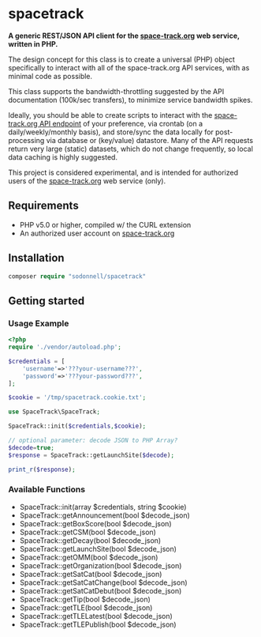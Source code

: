 # spacetrack

**A generic REST/JSON API client for the [space-track.org](https://www.space-track.org/) web service, written in PHP.**

The design concept for this class is to create a universal (PHP) object specifically to interact with all of the space-track.org API services, with as minimal code as possible.

This class supports the bandwidth-throttling suggested by the API documentation (100k/sec transfers), to minimize service bandwidth spikes.

Ideally, you should be able to create scripts to interact with the [space-track.org API endpoint](https://www.space-track.org/documentation#/api) of your preference, via crontab (on a daily/weekly/monthly basis), and store/sync the data locally for post-processing via database or (key/value) datastore. Many of the API requests return very large (static) datasets, which do not change frequently, so local data caching is highly suggested.

This project is considered experimental, and is intended for authorized users of the [space-track.org](https://www.space-track.org/) web service (only).

## Requirements

* PHP v5.0 or higher, compiled w/ the CURL extension
* An authorized user account on [space-track.org](https://www.space-track.org/)

## Installation

```php
composer require "sodonnell/spacetrack"
```

## Getting started

### Usage Example

```php
<?php
require './vendor/autoload.php';

$credentials = [
    'username'=>'???your-username???',
    'password'=>'???your-password???',
];

$cookie = '/tmp/spacetrack.cookie.txt';

use SpaceTrack\SpaceTrack;

SpaceTrack::init($credentials,$cookie);

// optional parameter: decode JSON to PHP Array?
$decode=true;
$response = SpaceTrack::getLaunchSite($decode);

print_r($response);
```

### Available Functions

* SpaceTrack::init(array $credentials, string $cookie)
* SpaceTrack::getAnnouncement(bool $decode_json)
* SpaceTrack::getBoxScore(bool $decode_json)
* SpaceTrack::getCSM(bool $decode_json)
* SpaceTrack::getDecay(bool $decode_json)
* SpaceTrack::getLaunchSite(bool $decode_json)
* SpaceTrack::getOMM(bool $decode_json)
* SpaceTrack::getOrganization(bool $decode_json)
* SpaceTrack::getSatCat(bool $decode_json)
* SpaceTrack::getSatCatChange(bool $decode_json)
* SpaceTrack::getSatCatDebut(bool $decode_json)
* SpaceTrack::getTip(bool $decode_json)
* SpaceTrack::getTLE(bool $decode_json)
* SpaceTrack::getTLELatest(bool $decode_json)
* SpaceTrack::getTLEPublish(bool $decode_json)
